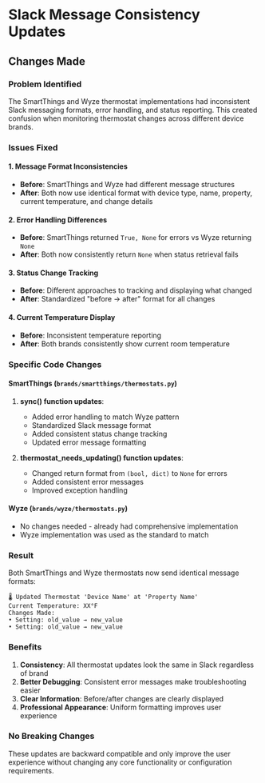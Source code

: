 # Slack Message Consistency Updates

## Changes Made

### Problem Identified
The SmartThings and Wyze thermostat implementations had inconsistent Slack messaging formats, error handling, and status reporting. This created confusion when monitoring thermostat changes across different device brands.

### Issues Fixed

#### 1. **Message Format Inconsistencies**
- **Before**: SmartThings and Wyze had different message structures
- **After**: Both now use identical format with device type, name, property, current temperature, and change details

#### 2. **Error Handling Differences**
- **Before**: SmartThings returned `True, None` for errors vs Wyze returning `None`
- **After**: Both now consistently return `None` when status retrieval fails

#### 3. **Status Change Tracking**
- **Before**: Different approaches to tracking and displaying what changed
- **After**: Standardized "before → after" format for all changes

#### 4. **Current Temperature Display**
- **Before**: Inconsistent temperature reporting
- **After**: Both brands consistently show current room temperature

### Specific Code Changes

#### SmartThings (`brands/smartthings/thermostats.py`)

1. **sync() function updates**:
   - Added error handling to match Wyze pattern
   - Standardized Slack message format
   - Added consistent status change tracking
   - Updated error message formatting

2. **thermostat_needs_updating() function updates**:
   - Changed return format from `(bool, dict)` to `None` for errors
   - Added consistent error messages
   - Improved exception handling

#### Wyze (`brands/wyze/thermostats.py`)
- No changes needed - already had comprehensive implementation
- Wyze implementation was used as the standard to match

### Result

Both SmartThings and Wyze thermostats now send identical message formats:

```
🌡️ Updated Thermostat 'Device Name' at 'Property Name'
Current Temperature: XX°F
Changes Made:
• Setting: old_value → new_value
• Setting: old_value → new_value
```

### Benefits

1. **Consistency**: All thermostat updates look the same in Slack regardless of brand
2. **Better Debugging**: Consistent error messages make troubleshooting easier
3. **Clear Information**: Before/after changes are clearly displayed
4. **Professional Appearance**: Uniform formatting improves user experience

### No Breaking Changes

These updates are backward compatible and only improve the user experience without changing any core functionality or configuration requirements.
